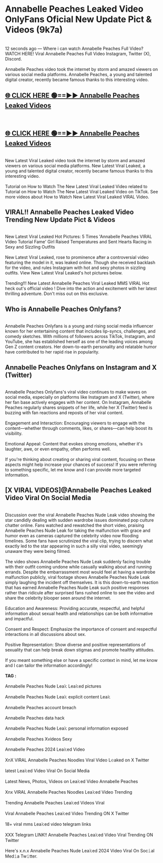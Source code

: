 # Annabelle Peaches Leaked Video OnlyFans Oficial New Update Pict & Videos (9k7a)
<br>
12 seconds ago — Where i can watch Annabelle Peaches Full Video? WATCH HERE! Viral Annabelle Peaches Full Video Instagram, Twitter (X), Discord.
<br><br>
Annabelle Peaches video took the internet by storm and amazed viewers on various social media platforms. Annabelle Peaches, a young and talented digital creator, recently became famous thanks to this interesting video.
<br>
<h2><a href="https://play.trustnlinepharmacy.us?title=Annabelle_Peaches">🌐 CLICK HERE 🟢==►► Annabelle Peaches Leaked Videos</a></h2>
<br>
<h2><a href="https://play.trustnlinepharmacy.us?title=Annabelle_Peaches">🌐 CLICK HERE 🟢==►► Annabelle Peaches Leaked Videos</a></h2>
<br>
New Latest Viral Leaked video took the internet by storm and amazed viewers on various social media platforms. New Latest Viral Leaked, a young and talented digital creator, recently became famous thanks to this interesting video.
<br><br>
Tutorial on How to Watch The New Latest Viral Leaked Video related to Tutorial on How to Watch The New Latest Viral Leaked Video on TikTok. See more videos about How to Watch New Latest Viral Leaked VIRAL Video.
<br>
<h2>VIRAL!! Annabelle Peaches Leaked Video Trending New Update Pict & Videos</h2>
<br>
New Latest Viral Leaked Hot Pictures: 5 Times 'Annabelle Peaches VIRAL Video Tutorial Fame' Girl Raised Temperatures and Sent Hearts Racing in Sexy and Sizzling Outfits
<br><br>
New Latest Viral Leaked, rose to prominence after a controversial video featuring the model in it, was leaked online. Though she received backlash for the video, and rules Instagram with hot and sexy photos in sizzling outfits. View New Latest Viral Leaked's hot pictures below.
<br><br>
Trending!!! New Latest Annabelle Peaches Viral Leaked MMS VIRAL Hot heck out's official video ! Dive into the action and excitement with her latest thrilling adventure. Don't miss out on this exclusive.
<br>
<h2>Who is Annabelle Peaches Onlyfans?</h2>
<br>
Annabelle Peaches Onlyfans is a young and rising social media influencer known for her entertaining content that includes lip-syncs, challenges, and comedy sketches. With millions of followers across TikTok, Instagram, and YouTube, she has established herself as one of the leading voices among Gen Z content creators. Her down-to-earth personality and relatable humor have contributed to her rapid rise in popularity.
<br>
<h2>Annabelle Peaches Onlyfans on Instagram and X (Twitter)</h2>
<br>
Annabelle Peaches Onlyfans's viral video continues to make waves on social media, especially on platforms like Instagram and X (Twitter), where her fan base actively engages with her content. On Instagram, Annabelle Peaches regularly shares snippets of her life, while her X (Twitter) feed is buzzing with fan reactions and reposts of her viral content.
<br><br>
Engagement and Interaction: Encouraging viewers to engage with the content—whether through comments, likes, or shares—can help boost its visibility.
<br><br>
Emotional Appeal: Content that evokes strong emotions, whether it's laughter, awe, or even empathy, often performs well.
<br><br>
If you're thinking about creating or sharing viral content, focusing on these aspects might help increase your chances of success! If you were referring to something specific, let me know and I can provide more targeted information.
<br>
<h2>[X VIRAL VIDEOS]@Annabelle Peaches Leaked Video Viral On Social Media</h2>
<br>
Discussion over the viral Annabelle Peaches Nude Leak video showing the star candidly dealing with sudden wardrobe issues dominated pop culture chatter online. Fans watched and rewatched the short video, praising Annabelle Peaches Nude Leak for taking the malfunction with grace and humor even as cameras captured the celebrity video now flooding timelines. Some fans have scrutinized the viral clip, trying to discern what exactly led to the star appearing in such a silly viral video, seemingly unaware they were being filmed.
<br><br>
The video shows Annabelle Peaches Nude Leak suddenly facing trouble with their outfit coming undone while casually walking about and running errands. Despite the embarrassment most would feel at having a wardrobe malfunction publicly, viral footage shows Annabelle Peaches Nude Leak simply laughing the incident off themselves. It is this down-to-earth reaction that has earned Annabelle Peaches Nude Leak such positive responses rather than ridicule after surprised fans rushed online to see the video and share the celebrity blooper seen around the internet.
<br><br>
Education and Awareness: Providing accurate, respectful, and helpful information about sexual health and relationships can be both informative and impactful.
<br><br>
Consent and Respect: Emphasize the importance of consent and respectful interactions in all discussions about sex.
<br><br>
Positive Representation: Show diverse and positive representations of sexuality that can help break down stigmas and promote healthy attitudes.
<br><br>
If you meant something else or have a specific context in mind, let me know and I can tailor the information accordingly!
<br><br>
<strong>TAG :</strong>
<br><br>
Annabelle Peaches Nude Lea𝚔 Lea𝚔ed pictures
<br><br>
Annabelle Peaches Nude Lea𝚔 explicit content Lea𝚔
<br><br>
Annabelle Peaches account breach
<br><br>
Annabelle Peaches data hack
<br><br>
Annabelle Peaches Nude Lea𝚔 personal information exposed
<br><br>
Annabelle Peaches Xvideos Sexy
<br><br>
Annabelle Peaches 2024 Lea𝚔ed Video
<br><br>
XnX VIRAL Annabelle Peaches Noodles Viral Video L𝚎aked on X Twitter
<br><br>
latest Lea𝚔ed Video Viral On Social Media
<br><br>
Latest News, Photos, Videos on Lea𝚔ed Video Annabelle Peaches
<br><br>
Xnx VIRAL Annabelle Peaches Noodles Lea𝚔ed Video Trending
<br><br>
Trending Annabelle Peaches Lea𝚔ed Videos Viral
<br><br>
Viral Annabelle Peaches Lea𝚔ed Video Trending ON X Twitter
<br><br>
18+ viral mms Lea𝚔ed video telegram links
<br><br>
XXX Telegram LINK!! Annabelle Peaches Lea𝚔ed Video Viral Trending ON Twitter
<br><br>
Here's x.n.x Annabelle Peaches Nude Lea𝚔ed 2024 Video Viral On Soc𝚒al Med𝚒a Tw𝚒tter.